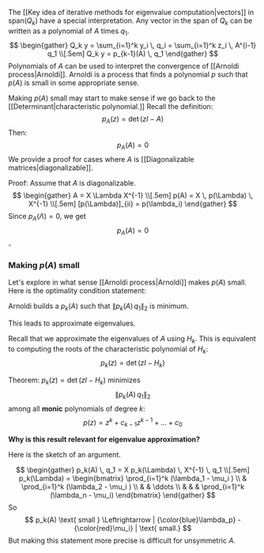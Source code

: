 The [[Key idea of iterative methods for eigenvalue computation|vectors]] in span($Q_k$) have a special interpretation. Any vector in the span of $Q_k$ can be written as a polynomial of $A$ times $q_1.$
$$
\begin{gather}
Q_k y = \sum_{i=1}^k y_i \, q_i = \sum_{i=1}^k z_i \, A^{i-1} q_1 \\[.5em]
Q_k y = p_{k-1}(A) \, q_1
\end{gather}
$$
Polynomials of $A$ can be used to interpret the convergence of [[Arnoldi process|Arnoldi]]. Arnoldi is a process that finds a polynomial $p$ such that $p(A)$ is small in some appropriate sense.

Making $p(A)$ small may start to make sense if we go back to the [[Determinant|characteristic polynomial.]] Recall the definition:
$$
p_A(z) = \det(zI - A)
$$
Then:
$$
p_A(A) = 0
$$
We provide a proof for cases where $A$ is [[Diagonalizable matrices|diagonalizable]].

Proof: Assume that $A$ is diagonalizable.
$$
\begin{gather}
A = X \Lambda X^{-1} \\[.5em]
p(A) = X \, p(\Lambda) \, X^{-1} \\[.5em]
[p(\Lambda)]_{ii} = p(\lambda_i)
\end{gather}
$$
Since $p_A(\Lambda) = 0,$ we get
$$
p_A(A) = 0
$$
$\square$

### Making $p(A)$ small

Let's explore in what sense [[Arnoldi process|Arnoldi]] makes $p(A)$ small. Here is the optimality condition statement:

Arnoldi builds a $p_k(A)$ such that $\| p_k(A) \, q_1 \|_2$ is minimum.

This leads to approximate eigenvalues.

Recall that we approximate the eigenvalues of $A$ using $H_k$. This is equivalent to computing the roots of the characteristic polynomial of $H_k$:
$$
p_k(z) = \det(zI - H_k)
$$

Theorem: $p_k(z) = \det(zI - H_k)$ minimizes
$$
\| p_k(A) \, q_1 \|_2
$$
among all **monic** polynomials of degree $k$:
$$
p(z) = z^k + c_{k-1} z^{k-1} + \dots + c_0
$$

**Why is this result relevant for eigenvalue approximation?**

Here is the sketch of an argument.

$$
\begin{gather}
p_k(A) \, q_1 = X p_k(\Lambda) \, X^{-1} \, q_1 \\[.5em]
p_k(\Lambda) = 
 \begin{bmatrix} \prod_{i=1}^k (\lambda_1 - \mu_i ) \\ & \prod_{i=1}^k (\lambda_2 - \mu_i ) \\ & & \ddots \\ & & & \prod_{i=1}^k (\lambda_n - \mu_i) 
\end{bmatrix}
\end{gather}
$$
So
$$
p_k(A) \text{ small } \Leftrightarrow | {\color{blue}\lambda_p} - {\color{red}\mu_i} | \text{ small.}
$$ 
But making this statement more precise is difficult for unsymmetric $A$.